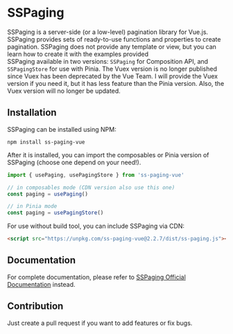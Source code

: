 # SSPaging
SSPaging is a server-side (or a low-level) pagination library for Vue.js. SSPaging provides sets of ready-to-use functions and properties to create pagination. SSPaging does not provide any template or view, but you can learn how to create it with the examples provided<br/>
SSPaging available in two versions: `SSPaging` for Composition API, and `SSPagingStore` for use with Pinia. The Vuex version is no longer published since Vuex has been deprecated by the Vue Team. I will provide the Vuex version if you need it, but it has less feature than the Pinia version. Also, the Vuex version will no longer be updated.

## Installation
SSPaging can be installed using NPM:
```
npm install ss-paging-vue
```
After it is installed, you can import the composables or Pinia version of SSPaging (choose one depend on your need!).
```javascript
import { usePaging, usePagingStore } from 'ss-paging-vue'

// in composables mode (CDN version also use this one)
const paging = usePaging()

// in Pinia mode
const paging = usePagingStore()
```
For use without build tool, you can include SSPaging via CDN:
```html
<script src="https://unpkg.com/ss-paging-vue@2.2.7/dist/ss-paging.js"></script>
```
## Documentation
For complete documentation, please refer to [SSPaging Official Documentation](https://lib.actudent.com/ss-paging/) instead.

## Contribution
Just create a pull request if you want to add features or fix bugs.

